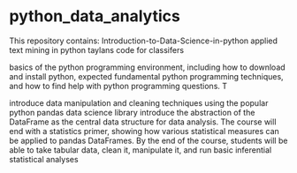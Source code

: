 # python_data_analytics


This repository contains:
Introduction-to-Data-Science-in-python
applied text mining in python
taylans code for classifers

basics of the python programming environment, 
including how to download and install python, 
expected fundamental python programming techniques, 
and how to find help with python programming questions. T

introduce data manipulation and cleaning techniques using the popular python pandas data science library 
introduce the abstraction of the DataFrame as the central data structure for data analysis. 
The course will end with a statistics primer, 
showing how various statistical measures can be applied to pandas DataFrames. By the end of the course, students will be able to take tabular data, clean it, manipulate it, and run basic inferential statistical analyses

